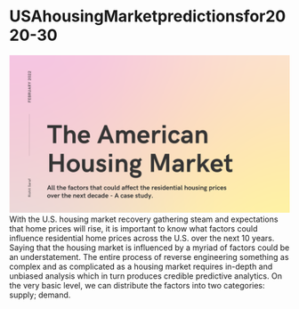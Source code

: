 # USAhousingMarketpredictionsfor2020-30
<img src = "./img/home.png">
With the U.S. housing market recovery gathering steam and expectations that home prices will rise, it is important to know what factors could influence residential home prices across the U.S. over the next 10 years.  Saying that the housing market is influenced by a myriad of factors could be an understatement. The entire process of reverse engineering something as complex and as complicated as a housing market requires in-depth and unbiased analysis which in turn produces credible predictive analytics.   On the very basic level, we can distribute the factors into two categories: supply; demand. 
